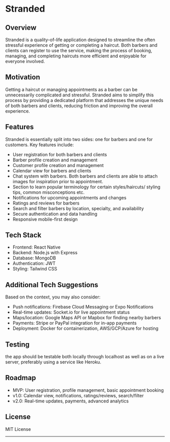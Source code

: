 # Stranded

## Overview
Stranded is a quality-of-life application designed to streamline the often stressful experience of getting or completing a haircut. Both barbers and clients can register to use the service, making the process of booking, managing, and completing haircuts more efficient and enjoyable for everyone involved.

## Motivation
Getting a haircut or managing appointments as a barber can be unnecessarily complicated and stressful. Stranded aims to simplify this process by providing a dedicated platform that addresses the unique needs of both barbers and clients, reducing friction and improving the overall experience.

## Features
Stranded is essentially split into two sides: one for barbers and one for customers. Key features include:

- User registration for both barbers and clients
- Barber profile creation and management
- Customer profile creation and management
- Calendar view for barbers and clients
- Chat system with barbers. Both barbers and clients are able to attach images for inspiration prior to appointment.
- Section to learn popular terminology for certain styles/haircuts/ styling tips, common misconceptions etc.
- Notifications for upcoming appointments and changes
- Ratings and reviews for barbers
- Search and filter barbers by location, specialty, and availability
- Secure authentication and data handling
- Responsive mobile-first design

## Tech Stack
- Frontend: React Native
- Backend: Node.js with Express
- Database: MongoDB
- Authentication: JWT
- Styling: Tailwind CSS

## Additional Tech Suggestions
Based on the context, you may also consider:
- Push notifications: Firebase Cloud Messaging or Expo Notifications
- Real-time updates: Socket.io for live appointment status
- Maps/location: Google Maps API or Mapbox for finding nearby barbers
- Payments: Stripe or PayPal integration for in-app payments
- Deployment: Docker for containerization, AWS/GCP/Azure for hosting

## Testing

the app should be testable both locally through localhost as well as on a live server, preferably using a service like Heroku.


## Roadmap
- MVP: User registration, profile management, basic appointment booking
- v1.0: Calendar view, notifications, ratings/reviews, search/filter
- v2.0: Real-time updates, payments, advanced analytics

## License
MIT License

---
